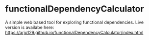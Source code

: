 # functionalDependencyCalculator
A simple web based tool for exploring functional dependencies. 
Live version is availabe here: 
https://arjo129.github.io/functionalDependencyCalculator/index.html
